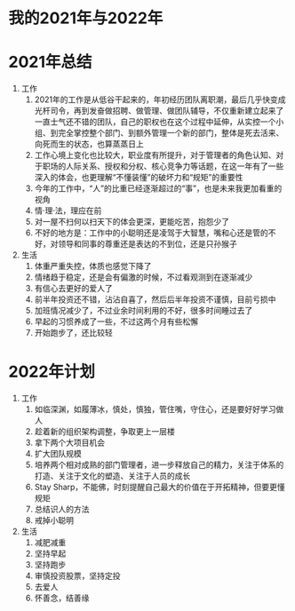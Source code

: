 # 我的2021年与2022年

# 2021年总结

1.  工作
    1.  2021年的工作是从低谷干起来的，年初经历团队离职潮，最后几乎快变成光杆司令，再到发奋做招聘、做管理、做团队辅导，不仅重新建立起来了一直士气还不错的团队，自己的职权也在这个过程中延伸，从实控一个小组、到完全掌控整个部门、到额外管理一个新的部门，整体是死去活来、向死而生的状态，也算蒸蒸日上
    2.  工作心境上变化也比较大，职业度有所提升，对于管理者的角色认知、对于职场的人际关系、授权和分权、核心竞争力等话题，在这一年有了一些深入的体会，也更理解“不懂装懂”的破坏力和“规矩”的重要性
    3.  今年的工作中，“人”的比重已经逐渐超过的“事”，也是未来我更加看重的视角
    4.  情·理·法，理应在前
    5.  对一屋不扫何以扫天下的体会更深，更能吃苦，抱怨少了
    6.  不好的地方是：工作中的小聪明还是凌驾于大智慧，嘴和心还是管的不好，对领导和同事的尊重还是表达的不到位，还是只孙猴子
2.  生活
    1.  体重严重失控，体质也感觉下降了
    2.  情绪趋于稳定，还是会有偏激的时候，不过看观测到在逐渐减少
    3.  有信心去更好的爱人了
    4.  前半年投资还不错，沾沾自喜了，然后后半年投资不谨慎，目前亏损中
    5.  加班情况减少了，不过业余时间利用的不好，很多时间睡过去了
    6.  早起的习惯养成了一些，不过这两个月有些松懈
    7.  开始跑步了，还比较轻

# 2022年计划

1.  工作
    1.  如临深渊，如履薄冰，慎处，慎独，管住嘴，守住心，还是要好好学习做人
    2.  趁着新的组织架构调整，争取更上一层楼
    3.  拿下两个大项目机会
    4.  扩大团队规模
    5.  培养两个相对成熟的部门管理者，进一步释放自己的精力，关注于体系的打造、关注于文化的塑造、关注于人员的成长
    6.  Stay Sharp，不能佛，时刻提醒自己最大的价值在于开拓精神，但要更懂规矩
    7.  总结识人的方法
    8.  戒掉小聪明
2.  生活
    1.  减肥减重
    2.  坚持早起
    3.  坚持跑步
    4.  审慎投资股票，坚持定投
    5.  去爱人
    6.  怀善念，结善缘
